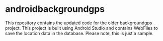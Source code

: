 # androidbackgroundgps
This repository contains the updated code for the older backgroundgps project. This project is built using Android Studio and contains WebFiles to save the location data in the database. Please note, this is just a sample.
